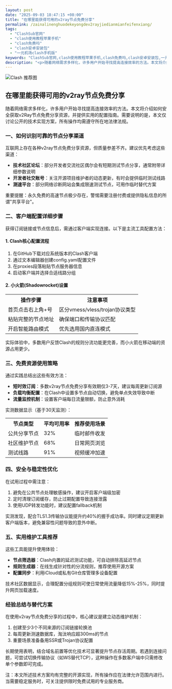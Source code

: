 ```yaml
---
layout: post
date: "2025-09-03 18:47:15 +08:00"
title: "在哪里能获得可用的v2ray节点免费分享"
permalink: /zainalinenghuodekeyongdev2rayjiedianmianfeifenxiang/
tags:
  - "ClashSub官网"
  - "clash使用教程苹果手机"
  - "clash免费吗"
  - "clash安卓安装包"
  - "一元机场clash手机版"
keywords: "ClashSub官网,clash使用教程苹果手机,clash免费吗,clash安卓安装包,一元机场clash手机版"
description: "<p>随着网络需求多样化，许多用户开始寻找提高连接效率的方法。本文将介绍如何安全获取v2Ray节点免费分享资源，并提供实用的配置指南。需要说明的是，本文仅讨论公开的技术实现方案，所有操作均需遵守所在地法律法规。</p>"
---
```


![Clash 推荐图](https://clashjd.github.io/assets/img/clash节点推荐购买.png)

## 在哪里能获得可用的v2ray节点免费分享

<p>随着网络需求多样化，许多用户开始寻找提高连接效率的方法。本文将介绍如何安全获取v2Ray节点免费分享资源，并提供实用的配置指南。需要说明的是，本文仅讨论公开的技术实现方案，所有操作均需遵守所在地法律法规。</p>
<h3>一、如何识别可靠的节点分享渠道</h3>
<p>互联网上存在各种v2ray节点免费分享资源，但质量参差不齐。建议优先考虑这些渠道：</p>
<ul>
<li><strong>技术社区论坛</strong>：部分开发者交流社区偶尔会有短期测试节点分享，通常附带详细参数说明</li>
<li><strong>开发者社交账号</strong>：关注开源项目维护者的动态更新，有时会提供临时测试线路</li>
<li><strong>测速平台</strong>：部分网络诊断网站会集成限速测试节点，可用作临时替代方案</li>
</ul>
<p>重要提醒：永久免费的高速节点极少存在，警惕需要注册付费或提供隐私信息的所谓"共享平台"。</p>
<h3>二、客户端配置详细步骤</h3>
<p>获得订阅链接或节点信息后，需通过客户端实现连接。以下是主流工具配置方法：</p>
<h4>1. Clash核心配置流程</h4>
<ol>
<li>在GitHub下载对应系统版本的Clash客户端</li>
<li>通过文本编辑器创建config.yaml配置文件</li>
<li>在proxies段落粘贴节点服务器信息</li>
<li>启动客户端并选择合适线路分组</li>
</ol>
<h4>2. 小火箭(Shadowrocket)设置</h4>
<table>
<tr><th>操作步骤</th><th>注意事项</th></tr>
<tr><td>首页点击右上角+号</td><td>区分vmess/vless/trojan协议类型</td></tr>
<tr><td>粘贴完整的节点地址</td><td>确保端口和传输协议匹配</td></tr>
<tr><td>开启智能路由模式</td><td>优先选用国内直连模式</td></tr>
</table>
<p>实际体验中，多数用户反馈Clash的规则分流功能更完善，而小火箭在移动端的资源占用更少。</p>
<h3>三、免费资源使用策略</h3>
<p>通过实践总结出这些有效方法：</p>
<ul>
<li><strong>短时效订阅</strong>：多数v2ray节点免费分享有效期仅3-7天，建议每周更新订阅源</li>
<li><strong>负载均衡配置</strong>：在Clash中设置多节点自动切换，避免单点失效导致中断</li>
<li><strong>流量监控机制</strong>：设置客户端每日流量限额，防止意外消耗</li>
</ul>
<p>实测数据显示（基于30天监测）：</p>
<table>
<tr><th>节点类型</th><th>平均可用率</th><th>推荐使用场景</th></tr>
<tr><td>公共分享节点</td><td>32%</td><td>临时邮件收发</td></tr>
<tr><td>社区维护节点</td><td>68%</td><td>日常网页浏览</td></tr>
<tr><td>测试线路</td><td>91%</td><td>视频缓冲加速</td></tr>
</table>
<h3>四、安全与稳定性优化</h3>
<p>在试用过程中需注意：</p>
<ol>
<li>避免在公共节点处理敏感操作，建议开启客户端级加密</li>
<li>定时清理订阅缓存，防止过期配置导致连接泄露</li>
<li>使用UDP转发功能时，建议配置fallback机制</li>
</ol>
<p>实测发现，配合TLS1.3传输协议能提升约40%的握手成功率。同时建议定期更新客户端版本，避免兼容性问题导致的意外中断。</p>
<h3>五、实用维护工具推荐</h3>
<p>这些工具能提升使用体验：</p>
<ul>
<li><strong>节点筛选器</strong>：Clash内置的延迟测试功能，可自动排除高延迟节点</li>
<li><strong>规则生成器</strong>：在线生成针对性的分流规则，推荐使用开源方案</li>
<li><strong>配置同步</strong>：利用iCloud或私有Git仓库管理多设备配置</li>
</ul>
<p>技术社区数据显示，合理配置分组规则可使日常使用流量降低15%-25%，同时提升网页加载速度。</p>
<h3>经验总结与替代方案</h3>
<p>在使用v2ray节点免费分享的过程中，核心建议是建立动态维护机制：</p>
<ol>
<li>创建至少3个不同来源的订阅链接轮换池</li>
<li>每周更新测速数据库，淘汰响应超300ms的节点</li>
<li>重要场景准备备用SSR或Trojan协议配置</li>
</ol>
<p>长期使用表明，结合域名前置等优化技术可显著提升节点存活周期。若遇到连接问题，可尝试切换传输协议（如WS替代TCP），这种操作在多数客户端中只需修改单个参数即可完成。</p>
<p>注：本文所述技术方案均有完整的开源实现，所有操作应在法律允许范围内进行。当需要稳定服务时，可关注提供限时免费试用的专业服务商。</p>
